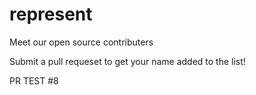 # represent

Meet our open source contributers

Submit a pull requeset to get your name added to the list!

PR TEST #8
